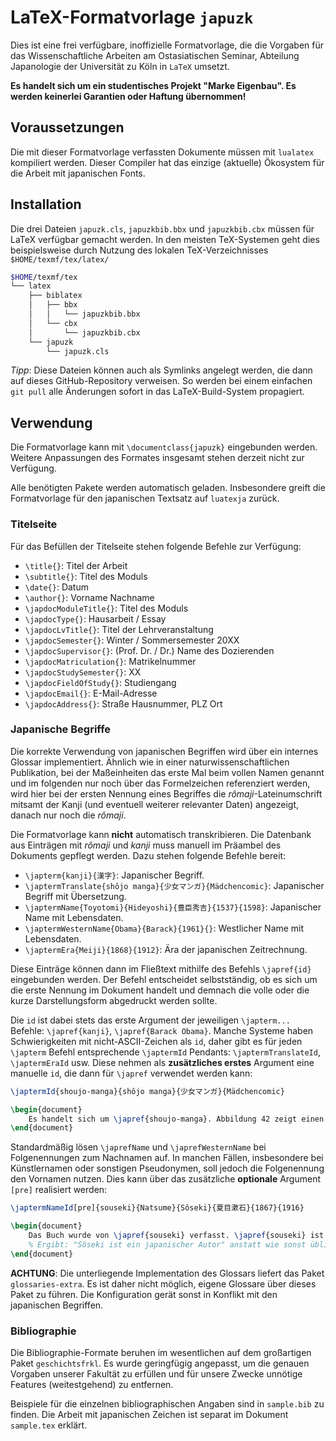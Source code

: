 # LaTeX-Formatvorlage `japuzk`

Dies ist eine frei verfügbare, inoffizielle Formatvorlage, die die Vorgaben für das Wissenschaftliche Arbeiten am Ostasiatischen Seminar, Abteilung Japanologie der Universität zu Köln in `LaTeX` umsetzt.

**Es handelt sich um ein studentisches Projekt "Marke Eigenbau". Es werden keinerlei Garantien oder Haftung übernommen!**

## Voraussetzungen

Die mit dieser Formatvorlage verfassten Dokumente müssen mit `lualatex` kompiliert werden. Dieser Compiler hat das einzige (aktuelle) Ökosystem für die Arbeit mit japanischen Fonts.

## Installation

Die drei Dateien `japuzk.cls`, `japuzkbib.bbx` und `japuzkbib.cbx` müssen für LaTeX verfügbar gemacht werden. In den meisten TeX-Systemen geht dies beispielsweise durch Nutzung des lokalen TeX-Verzeichnisses `$HOME/texmf/tex/latex/`

```bash
$HOME/texmf/tex
└── latex
	├── biblatex
	│	├── bbx
	│	│	└── japuzkbib.bbx
	│	└── cbx
	│		└── japuzkbib.cbx
	└── japuzk
		└── japuzk.cls
```

*Tipp*: Diese Dateien können auch als Symlinks angelegt werden, die dann auf dieses GitHub-Repository verweisen. So werden bei einem einfachen `git pull` alle Änderungen sofort in das LaTeX-Build-System propagiert.

## Verwendung

Die Formatvorlage kann mit `\documentclass{japuzk}` eingebunden werden. Weitere Anpassungen des Formates insgesamt stehen derzeit nicht zur Verfügung.

Alle benötigten Pakete werden automatisch geladen. Insbesondere greift die Formatvorlage für den japanischen Textsatz auf `luatexja` zurück.

### Titelseite

Für das Befüllen der Titelseite stehen folgende Befehle zur Verfügung:

- `\title{}`: Titel der Arbeit
- `\subtitle{}`: Titel des Moduls
- `\date{}`: Datum
- `\author{}`: Vorname Nachname
- `\japdocModuleTitle{}`: Titel des Moduls
- `\japdocType{}`: Hausarbeit / Essay
- `\japdocLvTitle{}`: Titel der Lehrveranstaltung
- `\japdocSemester{}`: Winter / Sommersemester 20XX
- `\japdocSupervisor{}`: (Prof. Dr. / Dr.) Name des Dozierenden
- `\japdocMatriculation{}`: Matrikelnummer
- `\japdocStudySemester{}`: XX
- `\japdocFieldOfStudy{}`: Studiengang
- `\japdocEmail{}`: E-Mail-Adresse
- `\japdocAddress{}`: Straße Hausnummer, PLZ Ort

### Japanische Begriffe

Die korrekte Verwendung von japanischen Begriffen wird über ein internes Glossar implementiert. Ähnlich wie in einer naturwissenschaftlichen Publikation, bei der Maßeinheiten das erste Mal beim vollen Namen genannt und im folgenden nur noch über das Formelzeichen referenziert werden, wird hier bei der ersten Nennung eines Begriffes die _rômaji_-Lateinumschrift mitsamt der Kanji (und eventuell weiterer relevanter Daten) angezeigt, danach nur noch die _rômaji_.

Die Formatvorlage kann **nicht** automatisch transkribieren. Die Datenbank aus Einträgen mit _rômaji_ und _kanji_ muss manuell im Präambel des Dokuments gepflegt werden. Dazu stehen folgende Befehle bereit:

- `\japterm{kanji}{漢字}`: Japanischer Begriff.
- `\japtermTranslate{shôjo manga}{少女マンガ}{Mädchencomic}`: Japanischer Begriff mit Übersetzung.
- `\japtermName{Toyotomi}{Hideyoshi}{豊臣秀吉}{1537}{1598}`: Japanischer Name mit Lebensdaten.
- `\japtermWesternName{Obama}{Barack}{1961}{}`: Westlicher Name mit Lebensdaten.
- `\japtermEra{Meiji}{1868}{1912}`: Ära der japanischen Zeitrechnung.

Diese Einträge können dann im Fließtext mithilfe des Befehls `\japref{id}` eingebunden werden. Der Befehl entscheidet selbstständig, ob es sich um die erste Nennung im Dokument handelt und demnach die volle oder die kurze Darstellungsform abgedruckt werden sollte.

Die `id` ist dabei stets das erste Argument der jeweiligen `\japterm...` Befehle: `\japref{kanji}`, `\japref{Barack Obama}`. Manche Systeme haben Schwierigkeiten mit nicht-ASCII-Zeichen als `id`, daher gibt es für jeden `\japterm` Befehl entsprechende `\japtermId` Pendants: `\japtermTranslateId`, `\japtermEraId` usw. Diese nehmen als **zusätzliches erstes** Argument eine manuelle `id`, die dann für `\japref` verwendet werden kann:

```latex
\japtermId{shoujo-manga}{shôjo manga}{少女マンガ}{Mädchencomic}

\begin{document}
	Es handelt sich um \japref{shoujo-manga}. Abbildung 42 zeigt einen Auszug aus einem \japref{shoujou-manga}.
\end{document}
```

Standardmäßig lösen `\japrefName` und `\japrefWesternName` bei Folgenennungen zum Nachnamen auf. In manchen Fällen, insbesondere bei Künstlernamen oder sonstigen Pseudonymen, soll jedoch die Folgenennung den Vornamen nutzen. Dies kann über das zusätzliche **optionale** Argument `[pre]` realisiert werden:

```latex
\japtermNameId[pre]{souseki}{Natsume}{Sôseki}{夏目漱石}{1867}{1916}

\begin{document}
	Das Buch wurde von \japref{souseki} verfasst. \japref{souseki} ist ein japanischer Autor.
	% Ergibt: "Sôseki ist ein japanischer Autor" anstatt wie sonst üblich "NATSUME ist ein japanischer Autor"
\end{document}
```

**ACHTUNG**: Die unterliegende Implementation des Glossars liefert das Paket `glossaries-extra`. Es ist daher nicht möglich, eigene Glossare über dieses Paket zu führen. Die Konfiguration gerät sonst in Konflikt mit den japanischen Begriffen.

### Bibliographie

Die Bibliographie-Formate beruhen im wesentlichen auf dem großartigen Paket `geschichtsfrkl`. Es wurde geringfügig angepasst, um die genauen Vorgaben unserer Fakultät zu erfüllen und für unsere Zwecke unnötige Features (weitestgehend) zu entfernen.

Beispiele für die einzelnen bibliographischen Angaben sind in `sample.bib` zu finden. Die Arbeit mit japanischen Zeichen ist separat im Dokument `sample.tex` erklärt.
